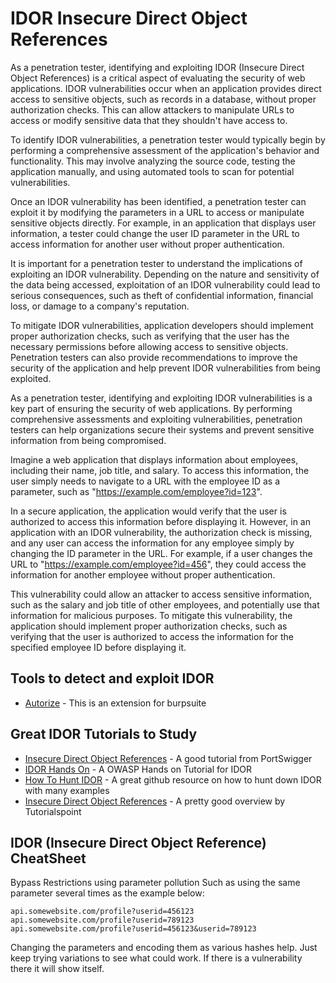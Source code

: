 # IDOR Insecure Direct Object References

As a penetration tester, identifying and exploiting IDOR (Insecure Direct Object References) is a critical aspect of evaluating the security of web applications. IDOR vulnerabilities occur when an application provides direct access to sensitive objects, such as records in a database, without proper authorization checks. This can allow attackers to manipulate URLs to access or modify sensitive data that they shouldn't have access to.

To identify IDOR vulnerabilities, a penetration tester would typically begin by performing a comprehensive assessment of the application's behavior and functionality. This may involve analyzing the source code, testing the application manually, and using automated tools to scan for potential vulnerabilities.

Once an IDOR vulnerability has been identified, a penetration tester can exploit it by modifying the parameters in a URL to access or manipulate sensitive objects directly. For example, in an application that displays user information, a tester could change the user ID parameter in the URL to access information for another user without proper authentication.

It is important for a penetration tester to understand the implications of exploiting an IDOR vulnerability. Depending on the nature and sensitivity of the data being accessed, exploitation of an IDOR vulnerability could lead to serious consequences, such as theft of confidential information, financial loss, or damage to a company's reputation.

To mitigate IDOR vulnerabilities, application developers should implement proper authorization checks, such as verifying that the user has the necessary permissions before allowing access to sensitive objects. Penetration testers can also provide recommendations to improve the security of the application and help prevent IDOR vulnerabilities from being exploited.

As a penetration tester, identifying and exploiting IDOR vulnerabilities is a key part of ensuring the security of web applications. By performing comprehensive assessments and exploiting vulnerabilities, penetration testers can help organizations secure their systems and prevent sensitive information from being compromised.

Imagine a web application that displays information about employees, including their name, job title, and salary. To access this information, the user simply needs to navigate to a URL with the employee ID as a parameter, such as "https://example.com/employee?id=123".

In a secure application, the application would verify that the user is authorized to access this information before displaying it. However, in an application with an IDOR vulnerability, the authorization check is missing, and any user can access the information for any employee simply by changing the ID parameter in the URL. For example, if a user changes the URL to "https://example.com/employee?id=456", they could access the information for another employee without proper authentication.

This vulnerability could allow an attacker to access sensitive information, such as the salary and job title of other employees, and potentially use that information for malicious purposes. To mitigate this vulnerability, the application should implement proper authorization checks, such as verifying that the user is authorized to access the information for the specified employee ID before displaying it.

## Tools to detect and exploit IDOR
* [Autorize](https://portswigger.net/bappstore/f9bbac8c4acf4aefa4d7dc92a991af2f) - This is an extension for burpsuite

## Great IDOR Tutorials to Study
* [Insecure Direct Object References](https://portswigger.net/web-security/access-control/idor) - A good tutorial from PortSwigger
* [IDOR Hands On](https://thehackerish.com/idor-tutorial-hands-on-owasp-top-10-training/) - A OWASP Hands on Tutorial for IDOR
* [How To Hunt IDOR](https://github.com/KathanP19/HowToHunt/blob/master/IDOR/IDOR.md) - A great github resource on how to hunt down IDOR with many examples
* [Insecure Direct Object References](https://www.google.com/search?client=firefox-b-1-d&q=IDOR+Tutorials#ip=1) - A pretty good overview by Tutorialspoint


## IDOR (Insecure Direct Object Reference) CheatSheet
Bypass Restrictions using parameter pollution
Such as using the same parameter several times as the example below:

```
api.somewebsite.com/profile?userid=456123
api.somewebsite.com/profile?userid=789123
api.somewebsite.com/profile?userid=456123&userid=789123

```
Changing the parameters and encoding them as various hashes help. Just keep trying variations to see what could work. If there is a vulnerability there it will show itself.

